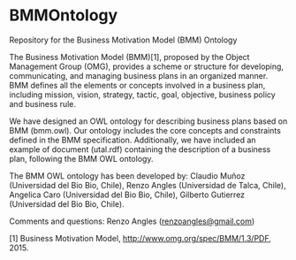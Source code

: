 # BMMOntology
Repository for the Business Motivation Model (BMM) Ontology

The Business Motivation Model (BMM)[1], proposed by the Object Management Group (OMG), provides a scheme or structure for developing, communicating, and managing business plans in an organized manner. BMM defines all the elements or concepts involved in a business plan, including mission, vision, strategy, tactic, goal, objective, business policy and business rule. 

We have designed an OWL ontology for describing business plans based on BMM (bmm.owl). Our ontology includes the core concepts and constraints defined in the BMM specification. Additionally, we have included an example of document (utal.rdf) containing the description of a business plan, following the BMM OWL ontology.

The BMM OWL ontology has been developed by: Claudio Muñoz (Universidad del Bio Bio, Chile), Renzo Angles (Universidad de Talca, Chile), Angelica Caro (Universidad del Bio Bio, Chile), Gilberto Gutierrez (Universidad del Bio Bio, Chile). 

Comments and questions: Renzo Angles (renzoangles@gmail.com)

[1] Business Motivation Model, http://www.omg.org/spec/BMM/1.3/PDF, 2015.


